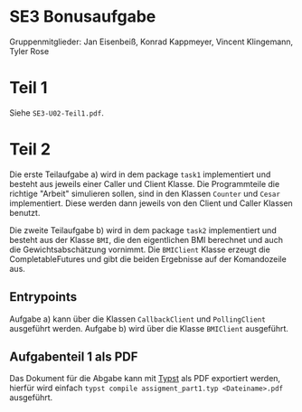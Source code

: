 # SE3 Bonusaufgabe
Gruppenmitglieder: Jan Eisenbeiß, Konrad Kappmeyer, Vincent Klingemann, Tyler Rose

# Teil 1
Siehe `SE3-U02-Teil1.pdf`.

# Teil 2
Die erste Teilaufgabe a) wird in dem package `task1` implementiert und besteht aus jeweils einer Caller und Client Klasse.
Die Programmteile die richtige "Arbeit" simulieren sollen, sind in den Klassen `Counter` und `Cesar` implementiert.
Diese werden dann jeweils von den Client und Caller Klassen benutzt.

Die zweite Teilaufgabe b) wird in dem package `task2` implementiert und besteht aus der Klasse `BMI`, die den eigentlichen BMI berechnet und auch die Gewichtsabschätzung vornimmt.
Die `BMIClient` Klasse erzeugt die CompletableFutures und gibt die beiden Ergebnisse auf der Komandozeile aus.

## Entrypoints
Aufgabe a) kann über die Klassen `CallbackClient` und `PollingClient` ausgeführt werden.
Aufgabe b) wird über die Klasse `BMIClient` ausgeführt.

## Aufgabenteil 1 als PDF
Das Dokument für die Abgabe kann mit [Typst](https://github.com/typst/typst) als PDF exportiert werden, 
hierfür wird einfach `typst compile assigment_part1.typ <Dateiname>.pdf` ausgeführt.
